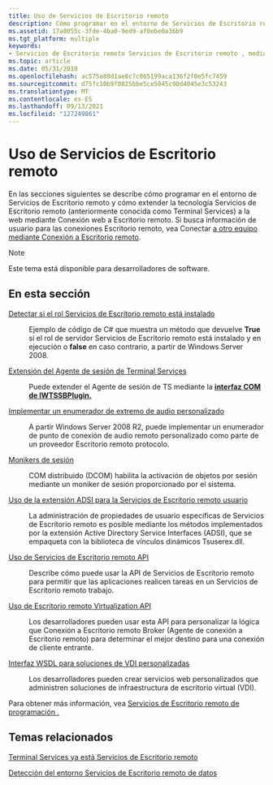 ```yaml
---
title: Uso de Servicios de Escritorio remoto
description: Cómo programar en el entorno de Servicios de Escritorio remoto y cómo extender la tecnología Servicios de Escritorio remoto (anteriormente conocida como Terminal Services) a la web mediante Conexión web a Escritorio remoto.
ms.assetid: 17a8055c-3fde-4ba0-9ed9-af0ebe0a36b9
ms.tgt_platform: multiple
keywords:
- Servicios de Escritorio remoto Servicios de Escritorio remoto , mediante
ms.topic: article
ms.date: 05/31/2018
ms.openlocfilehash: ac575a89d1ae8c7c065199aca136f2f0e5fc7459
ms.sourcegitcommit: d75fc10b9f0825bbe5ce5045c90d4045e3c53243
ms.translationtype: MT
ms.contentlocale: es-ES
ms.lasthandoff: 09/13/2021
ms.locfileid: "127249861"
---
```

# <a name="using-remote-desktop-services"></a>Uso de Servicios de Escritorio remoto

En las secciones siguientes se describe cómo programar en el entorno de Servicios de Escritorio remoto y cómo extender la tecnología Servicios de Escritorio remoto (anteriormente conocida como Terminal Services) a la web mediante Conexión web a Escritorio remoto. Si busca información de usuario para las conexiones Escritorio remoto, vea Conectar [a otro equipo mediante Conexión a Escritorio remoto](https://windows.microsoft.com/windows/connect-using-remote-desktop-connection#connect-using-remote-desktop-connection=windows-7).

> [!Note]  
> Este tema está disponible para desarrolladores de software.

 

## <a name="in-this-section"></a>En esta sección

<dl> <dt>

[Detectar si el rol Servicios de Escritorio remoto está instalado](detecting-whether-terminal-services-is-installed.md)
</dt> <dd>

Ejemplo de código de C# que muestra un método que devuelve **True** si el rol de servidor Servicios de Escritorio remoto está instalado y en ejecución o **false** en caso contrario, a partir de Windows Server 2008.

</dd> <dt>

[Extensión del Agente de sesión de Terminal Services](extending-ts-session-broker.md)
</dt> <dd>

Puede extender el Agente de sesión de TS mediante la [**interfaz COM de IWTSSBPlugin.**](/windows/desktop/api/Tssbx/nn-tssbx-iwtssbplugin)

</dd> <dt>

[Implementar un enumerador de extremo de audio personalizado](implementing-an-audio-endpoint-enumerator.md)
</dt> <dd>

A partir Windows Server 2008 R2, puede implementar un enumerador de punto de conexión de audio remoto personalizado como parte de un proveedor Escritorio remoto protocolo.

</dd> <dt>

[Monikers de sesión](session-monikers.md)
</dt> <dd>

COM distribuido (DCOM) habilita la activación de objetos por sesión mediante un moniker de sesión proporcionado por el sistema.

</dd> <dt>

[Uso de la extensión ADSI para la Servicios de Escritorio remoto usuario](using-the-adsi-extension-for-terminal-services-user-configuration.md)
</dt> <dd>

La administración de propiedades de usuario específicas de Servicios de Escritorio remoto es posible mediante los métodos implementados por la extensión Active Directory Service Interfaces (ADSI), que se empaqueta con la biblioteca de vínculos dinámicos Tsuserex.dll.

</dd> <dt>

[Uso de Servicios de Escritorio remoto API](using-the-terminal-services-api.md)
</dt> <dd>

Describe cómo puede usar la API de Servicios de Escritorio remoto para permitir que las aplicaciones realicen tareas en un Servicios de Escritorio remoto trabajo.

</dd> <dt>

[Uso de Escritorio remoto Virtualization API](using-the-remote-desktop-virtualization-api.md)
</dt> <dd>

Los desarrolladores pueden usar esta API para personalizar la lógica que Conexión a Escritorio remoto Broker (Agente de conexión a Escritorio remoto) para determinar el mejor destino para una conexión de cliente entrante.

</dd> <dt>

[Interfaz WSDL para soluciones de VDI personalizadas](wsdl-interface-for-custom-vdi-solutions.md)
</dt> <dd>

Los desarrolladores pueden crear servicios web personalizados que administren soluciones de infraestructura de escritorio virtual (VDI).

</dd> </dl>

Para obtener más información, vea [Servicios de Escritorio remoto de programación .](terminal-services-programming-guidelines.md)

## <a name="related-topics"></a>Temas relacionados

<dl> <dt>

[Terminal Services ya está Servicios de Escritorio remoto](terminal-services-is-now-remote-desktop-services.md)
</dt> <dt>

[Detección del entorno Servicios de Escritorio remoto de datos](detecting-the-terminal-services-environment.md)
</dt> </dl>

 

 




